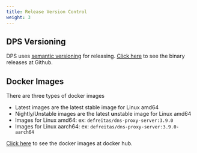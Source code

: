 ```yaml
---
title: Release Version Control
weight: 3
---
```


## DPS Versioning

DPS uses [semantic versioning][1] for releasing. [Click here][2] to see the binary releases at Github.

## Docker Images

There are three types of docker images

* Latest images are the latest stable image for Linux amd64
* Nightly/Unstable images are the latest **un**stable image for Linux amd64
* Images for Linux amd64: ex: `defreitas/dns-proxy-server:3.9.0`
* Images for Linux aarch64: ex: `defreitas/dns-proxy-server:3.9.0-aarch64`

[Click here][3] to see the docker images at docker hub.

[1]: https://en.wikipedia.org/wiki/Software_versioning#Semantic_versioning
[2]: https://github.com/mageddo/dns-proxy-server/releases
[3]: https://hub.docker.com/r/defreitas/dns-proxy-server/t
